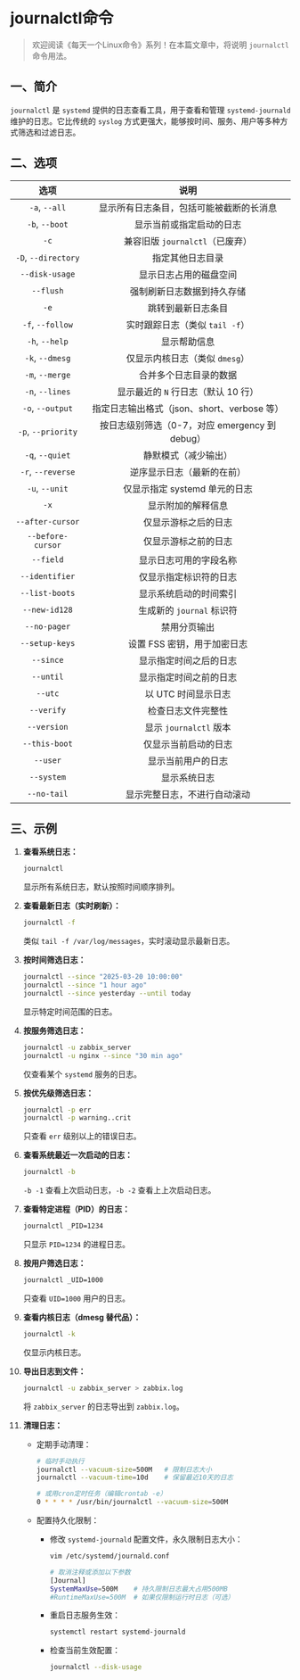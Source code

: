 # journalctl命令



> 欢迎阅读《每天一个Linux命令》系列！在本篇文章中，将说明 `journalctl` 命令用法。

## 一、简介

`journalctl` 是 `systemd` 提供的日志查看工具，用于查看和管理 `systemd-journald` 维护的日志。它比传统的 `syslog` 方式更强大，能够按时间、服务、用户等多种方式筛选和过滤日志。



## 二、选项

|        选项         |                      说明                      |
| :-----------------: | :--------------------------------------------: |
|    `-a`, `--all`    |    显示所有日志条目，包括可能被截断的长消息    |
|   `-b`, `--boot`    |            显示当前或指定启动的日志            |
|        `-c`         |        兼容旧版 `journalctl`（已废弃）         |
| `-D`, `--directory` |                指定其他日志目录                |
|   `--disk-usage`    |             显示日志占用的磁盘空间             |
|      `--flush`      |           强制刷新日志数据到持久存储           |
|        `-e`         |               跳转到最新日志条目               |
|  `-f`, `--follow`   |         实时跟踪日志（类似 `tail -f`）         |
|   `-h`, `--help`    |                  显示帮助信息                  |
|   `-k`, `--dmesg`   |         仅显示内核日志（类似 `dmesg`）         |
|   `-m`, `--merge`   |             合并多个日志目录的数据             |
|   `-n`, `--lines`   |      显示最近的 `N` 行日志（默认 10 行）       |
|  `-o`, `--output`   |  指定日志输出格式（json、short、verbose 等）   |
| `-p`, `--priority`  | 按日志级别筛选（0-7，对应 emergency 到 debug） |
|   `-q`, `--quiet`   |              静默模式（减少输出）              |
|  `-r`, `--reverse`  |           逆序显示日志（最新的在前）           |
|   `-u`, `--unit`    |         仅显示指定 systemd 单元的日志          |
|        `-x`         |               显示附加的解释信息               |
|  `--after-cursor`   |              仅显示游标之后的日志              |
|  `--before-cursor`  |              仅显示游标之前的日志              |
|      `--field`      |             显示日志可用的字段名称             |
|   `--identifier`    |             仅显示指定标识符的日志             |
|   `--list-boots`    |             显示系统启动的时间索引             |
|    `--new-id128`    |           生成新的 `journal` 标识符            |
|    `--no-pager`     |                  禁用分页输出                  |
|   `--setup-keys`    |          设置 FSS 密钥，用于加密日志           |
|      `--since`      |             显示指定时间之后的日志             |
|      `--until`      |             显示指定时间之前的日志             |
|       `--utc`       |              以 UTC 时间显示日志               |
|     `--verify`      |               检查日志文件完整性               |
|     `--version`     |             显示 `journalctl` 版本             |
|    `--this-boot`    |              仅显示当前启动的日志              |
|      `--user`       |               显示当前用户的日志               |
|     `--system`      |                  显示系统日志                  |
|     `--no-tail`     |          显示完整日志，不进行自动滚动          |



## 三、示例

1. **查看系统日志：**

   ```bash
   journalctl
   ```

   显示所有系统日志，默认按照时间顺序排列。

2. **查看最新日志（实时刷新）：**

   ```bash
   journalctl -f
   ```

   类似 `tail -f /var/log/messages`，实时滚动显示最新日志。

3. **按时间筛选日志：**

   ```bash
   journalctl --since "2025-03-20 10:00:00"
   journalctl --since "1 hour ago"
   journalctl --since yesterday --until today
   ```

   显示特定时间范围的日志。

4. **按服务筛选日志：**

   ```bash
   journalctl -u zabbix_server
   journalctl -u nginx --since "30 min ago"
   ```

   仅查看某个 `systemd` 服务的日志。

5. **按优先级筛选日志：**

   ```bash
   journalctl -p err
   journalctl -p warning..crit
   ```

   只查看 `err` 级别以上的错误日志。

6. **查看系统最近一次启动的日志：**

   ```bash
   journalctl -b
   ```

   `-b -1` 查看上次启动日志，`-b -2` 查看上上次启动日志。

7. **查看特定进程（PID）的日志：**

   ```bash
   journalctl _PID=1234
   ```

   只显示 `PID=1234` 的进程日志。

8. **按用户筛选日志：**

   ```bash
   journalctl _UID=1000
   ```

   只查看 `UID=1000` 用户的日志。

9. **查看内核日志（dmesg 替代品）：**

   ```bash
   journalctl -k
   ```

   仅显示内核日志。

10. **导出日志到文件：**

    ```bash
    journalctl -u zabbix_server > zabbix.log
    ```

    将 `zabbix_server` 的日志导出到 `zabbix.log`。

11. **清理日志：**

    - 定期手动清理：
    
      ```bash
      # 临时手动执行
      journalctl --vacuum-size=500M   # 限制日志大小
      journalctl --vacuum-time=10d    # 保留最近10天的日志
      
      # 或用cron定时任务（编辑crontab -e）
      0 * * * * /usr/bin/journalctl --vacuum-size=500M
      ```
    
    - 配置持久化限制：
    
      - 修改 `systemd-journald` 配置文件，永久限制日志大小：
    
        ```bash
        vim /etc/systemd/journald.conf
        
        # 取消注释或添加以下参数
        [Journal]
        SystemMaxUse=500M    # 持久限制日志最大占用500MB
        #RuntimeMaxUse=500M  # 如果仅限制运行时日志（可选）
        ```
    
      - 重启日志服务生效：
    
        ```bash
        systemctl restart systemd-journald
        ```
    
      - 检查当前生效配置：
    
        ```bash
        journalctl --disk-usage
        ```
    
        
    
        
    
      